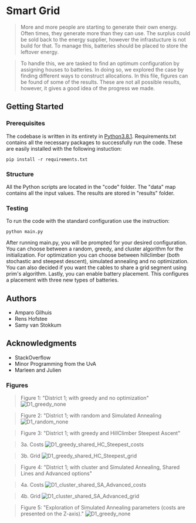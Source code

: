 # Smart Grid
 > More and more people are starting to generate their own energy. Often times, they generate more than they can use. The surplus could be sold back to the energy supplier, however the infrastucture is not build for that. To manage this, batteries should be placed to store the leftover energy. 

 > To handle this, we are tasked to find an optimum configuration by assigning houses to batteries. 
 > In doing so, we explored the case by finding different ways to construct allocations. In this file, figures 
 > can be found of some of the results. These are not all possible results, however, it gives a good idea of the progress we made.



## Getting Started

### Prerequisites

The codebase is written in its entirety in [Python3.8.1](https://www.python.org/downloads/). Requirements.txt contains all the necessary packages to successfully run the code. These are easily installed with the following instuction:

```
pip install -r requirements.txt
```

### Structure

All the Python scripts are located in the "code" folder. The "data" map contains all the input values. The results are stored in "results" folder.

### Testing

To run the code with the standard configuration use the instruction:

```
python main.py
```
After running main.py, you will be prompted for your desired configuration.
You can choose between a random, greedy, and cluster algorithm for the initialization.
For optimization you can choose between hillclimber (both stochastic and steepest descent), simulated annealing and no optimization.
You can also decided if you want the cables to share a grid segment using prim's algorithm.
Lastly, you can enable battery placement. This configures a placement with three new types of batteries.

## Authors

* Amparo Gilhuis
* Rens Hofstee
* Samy van Stokkum

## Acknowledgments

* StackOverflow
* Minor Programming from the UvA
* Marleen and Julien


### Figures

> Figure 1: "District 1; with greedy and no optimization"
![D1_greedy_none](results/greedy_1_none.png)

> Figure 2: "District 1; with random and Simulated Annealing
![D1_random_none](results/random_1_simulated_annealing.png)

> Figure 3: "District 1; with greedy and HillClimber Steepest Ascent"

> 3a. Costs
![D1_greedy_shared_HC_Steepest_costs](results/steepest_1_hillclimber.png)

> 3b. Grid
![D1_greedy_shared_HC_Steepest_grid](results/greedy_1_hillclimber.png)


> Figure 4: "District 1; with cluster and Simulated Annealing, Shared Lines and Advanced options"

> 4a. Costs
![D1_cluster_shared_SA_Advanced_costs](results/1_simulated_annealing.png)

> 4b. Grid
![D1_cluster_shared_SA_Advanced_grid](results/cluster_1_simulated_annealing.png)

> Figure 5: "Exploration of Simulated Annealing parameters (costs are presented on the Z-axis)."
![D1_greedy_none](results/SA_parameters2_greedy.png)
